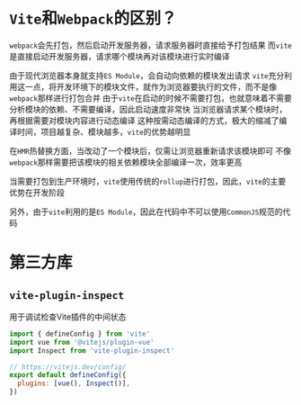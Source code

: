 # `Vite`和`Webpack`的区别？

`webpack`会先打包，然后启动开发服务器，请求服务器时直接给予打包结果
而`vite`是直接启动开发服务器，请求哪个模块再对该模块进行实时编译

由于现代浏览器本身就支持`ES Module`，会自动向依赖的模块发出请求
`vite`充分利用这一点，将开发环境下的模块文件，就作为浏览器要执行的文件，而不是像`webpack`那样进行打包合并
由于`vite`在启动的时候不需要打包，也就意味着不需要分析模块的依赖、不需要编译，因此启动速度非常快
当浏览器请求某个模块时，再根据需要对模块内容进行动态编译
这种按需动态编译的方式，极大的缩减了编译时间，项目越复杂、模块越多，`vite`的优势越明显

在`HMR`热替换方面，当改动了一个模块后，仅需让浏览器重新请求该模块即可
不像`webpack`那样需要把该模块的相关依赖模块全部编译一次，效率更高

当需要打包到生产环境时，`vite`使用传统的`rollup`进行打包，因此，`vite`的主要优势在开发阶段

另外，由于`vite`利用的是`ES Module`，因此在代码中不可以使用`CommonJS`规范的代码





# 第三方库



## `vite-plugin-inspect`

用于调试检查Vite插件的中间状态

```js
import { defineConfig } from 'vite'
import vue from '@vitejs/plugin-vue'
import Inspect from 'vite-plugin-inspect'

// https://vitejs.dev/config/
export default defineConfig({
  plugins: [vue(), Inspect()],
})

```

